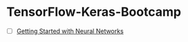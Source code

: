 # TensorFlow-Keras-Bootcamp

* [ ] [Getting Started with Neural Networks](https://courses.opencv.org/courses/course-v1:Tensorflow+Bootcamp+TFKS/courseware/f7a0faad74eb496aa3795bb77144a236/36a70c1a2c2248aabed7f3815bfd03ff/1?activate_block_id=block-v1%3ATensorflow%2BBootcamp%2BTFKS%2Btype%40vertical%2Bblock%408c1dd8316df340ac9097fbf25b0cd30a](https://courses.opencv.org/courses/course-v1:Tensorflow+Bootcamp+TFKS/courseware/f7a0faad74eb496aa3795bb77144a236/36a70c1a2c2248aabed7f3815bfd03ff/1?activate_block_id=block-v1%3ATensorflow%2BBootcamp%2BTFKS%2Btype%40vertical%2Bblock%408c1dd8316df340ac9097fbf25b0cd30a%E2%80%B8))
